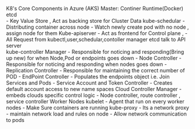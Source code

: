 K8's Core Components in Azure (AKS)
    Master:
        Continer Runtime(Docker)
            etcd    
                - Key Value Store , Act as backing store for Cluster Data
            kube-schedular
                - Distributing container across node
                - Watch newly create pod with no node , assign node for them
            Kube-apiserver
                - Act as frontend for Control plane , 
                - All Request from kubectl,user,schedular,contoller manager etcd talk to API server        
            kube-controller Manager
                - Responsible for noticing and responding(Bring up new) for when Node,Pod or endpoints goes down
                - Node Controller 
                    - Responsible for noticing and responding when nodes goes down
                - Replication Controller
                    - Responsible for maintaining the correct number of POD 
                - EndPoint Controller
                    - Populates the endpoints object i.e. Join Services and Pods
                - Service Account and Token Controller
                    - Creates default account access to new name spaces
            Cloud Controller Manager
                - embeds clouds specific control logic 
                - Node controller, route controller , service controller
    Worker Nodes
            kubelet 
                - Agent that run on every worker nodes
                - Make Sure containers are running
            kube-proxy 
                - Its a network proxy 
                - maintain network load and rules on node 
                - Allow network communication to pods
    
